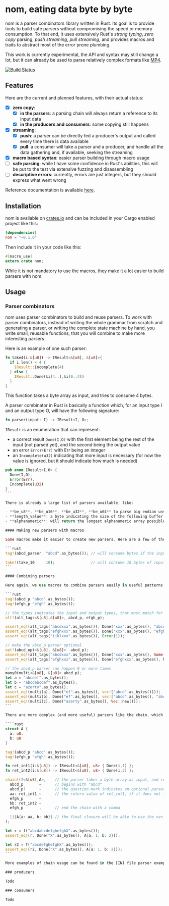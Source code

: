 # nom, eating data byte by byte

nom is a parser combinators library written in Rust. Its goal is to provide tools to build safe parsers without compromising the speed or memory consumption. To that end, it uses extensively Rust's *strong typing*, *zero copy* parsing, *push streaming*, *pull streaming*, and provides macros and traits to abstract most of the error prone plumbing.

This work is currently experimental, the API and syntax may still change a lot, but it can already be used to parse relatively complex formats like [MP4](tests/mp4.rs).

[![Build Status](https://travis-ci.org/Geal/nom.svg?branch=master)](https://travis-ci.org/Geal/nom)

## Features

Here are the current and planned features, with their actual status:
- [x] **zero copy**:
  - [x] **in the parsers**: a parsing chain will always return a reference to its input data
  - [x] **in the producers and consumers**: some copying still happens
- [x] **streaming**:
  - [x] **push**: a parser can be directly fed a producer's output and called every time there is data available
  - [x] **pull**: a consumer will take a parser and a producer, and handle all the data gathering and, if available, seeking the streaming
- [x] **macro based syntax**: easier parser building through macro usage
- [ ] **safe parsing**: while I have some confidence in Rust's abilities, this will be put to the test via extensive fuzzing and disassembling
- [ ] **descriptive errors**: currently, errors are just integers, but they should express what went wrong

Reference documentation is available [here](http://rust.unhandledexpression.com/nom/).

## Installation

nom is available on [crates.io](https://crates.io/crates/nom) and can be included in your Cargo enabled project like this:

```toml
[dependencies]
nom = "~0.1.0"
```

Then include it in your code like this:

```rust
#[macro_use]
extern crate nom;
```

While it is not mandatory to use the macros, they make it a lot easier to build parsers with nom.

## Usage

### Parser combinators

nom uses parser combinators to build and reuse parsers. To work with parser combinators, instead of writing the whole grammar from scratch and generating a parser, or writing the complete state machine by hand, you write small, reusable functions, that you will combine to make more interesting parsers.

Here is an example of one such parser:

```rust
fn take4(i:&[u8]) -> IResult<&[u8], &[u8]>{
  if i.len() < 4 {
    IResult::Incomplete(4)
  } else {
    IResult::Done(&i[4..],&i[0..4])
  }
}
```

This function takes a byte array as input, and tries to consume 4 bytes.

A parser combinator in Rust is basically a function which, for an input type I and an output type O, will have the following signature:

```rust
fn parser(input: I) -> IResult<I, O>;
```

`IResult` is an enumeration that can represent:

- a correct result `Done(I,O)` with the first element being the rest of the input (not parsed yet), and the second being the output value
- an error `Error(Err)` with Err being an integer
- an `Incomplete(u32)` indicating that more input is necessary (for now the value is ignored, but it should indicate how much is needed)

````rust
pub enum IResult<I,O> {
  Done(I,O),
  Error(Err),
  Incomplete(u32)
}
```

There is already a large list of parsers available, like:

- **be_u8**, **be_u16**, **be_u32**, **be_u64** to parse big endian unsigned integers of multiple sizes
- **length_value**: a byte indicating the size of the following buffer
- **alphanumeric**: will return the longest alphanumeric array possible from the beginning of the input

#### Making new parsers with macros

Some macros make it easier to create new parsers. Here are a few of them:

```rust
tag!(abcd_parser  "abcd".as_bytes()); // will consume bytes if the input begins with "abcd"

take!(take_10     10);                // will consume 10 bytes of input
```

#### Combining parsers

Here again, we use macros to combine parsers easily in useful patterns:

```rust
tag!(abcd_p "abcd".as_bytes());
tag!(efgh_p "efgh".as_bytes());

// the types indicates the input and output types, that must match for all alternatives
alt!(alt_tags<&[u8],&[u8]>, abcd_p, efgh_p);

assert_eq!(alt_tags("abcdxxx".as_bytes()), Done("xxx".as_bytes(), "abcd".as_bytes()));
assert_eq!(alt_tags("efghxxx".as_bytes()), Done("xxx".as_bytes(), "efgh".as_bytes()));
assert_eq!(alt_tags("ijklxxx".as_bytes()), Error(1));

// make the abcd_p parser optional
opt!(abcd_opt<&[u8], &[u8]>  abcd_p);
assert_eq!(alt_tags("abcdxxx".as_bytes()), Done("xxx".as_bytes(), Some("abcd".as_bytes())));
assert_eq!(alt_tags("efghxxx".as_bytes()), Done("efghxxx".as_bytes(), None));

// the abcd_p parser can happen 0 or more times
many0(multi<&[u8], &[u8]> abcd_p);
let a = "abcdef".as_bytes();
let b = "abcdabcdef".as_bytes();
let c = "azerty".as_bytes();
assert_eq!(multi(a), Done("ef".as_bytes(), vec!["abcd".as_bytes()]));
assert_eq!(multi(b), Done("ef".as_bytes(), vec!["abcd".as_bytes(), "abcd".as_bytes()]));
assert_eq!(multi(c), Done("azerty".as_bytes(), Vec::new()));
```

There are more complex (and more useful) parsers like the chain, which is used to parse a whole buffer, gather data along the way, then assemble everything in a final closure, if none of the subparsers failed or returned an `Incomplete`:

````rust
struct A {
  a: u8,
  b: u8
}

tag!(abcd_p "abcd".as_bytes());
tag!(efgh_p "efgh".as_bytes());

fn ret_int1(i:&[u8]) -> IResult<&[u8], u8> { Done(i,1) };
fn ret_int2(i:&[u8]) -> IResult<&[u8], u8> { Done(i,2) };

chain!(f<&[u8],A>,    // the parser takes a byte array as input, and returns an A struct
  abcd_p       ~      // begins with "abcd"
  abcd_p?      ~      // the question mark indicates an optional parser
  aa: ret_int1 ~      // the return value of ret_int1, if it does not fail, will be stored in aa
  efgh_p       ~
  bb: ret_int2 ~
  efgh_p       ,      // end the chain with a comma

  ||{A{a: aa, b: bb}} // the final closure will be able to use the variable defined previously
);

let r = f("abcdabcdefghefghX".as_bytes());
assert_eq!(r, Done("X".as_bytes(), A{a: 1, b: 2}));

let r2 = f("abcdefghefghX".as_bytes());
assert_eq!(r2, Done("X".as_bytes(), A{a: 1, b: 2}));
```

More examples of chain usage can be found in the [INI file parser example](tests/ini.rs).

### producers

Todo

### consumers

Todo

